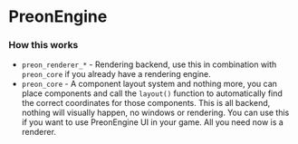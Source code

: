 # PreonEngine

### How this works

- `preon_renderer_*` - Rendering backend, use this in combination with `preon_core` if you already have a rendering engine.
- `preon_core` - A component layout system and nothing more, you can place components and call the `layout()` function to automatically find the correct coordinates for those components. This is all backend, nothing will visually happen, no windows or rendering. You can use this if you want to use PreonEngine UI in your game. All you need now is a renderer.